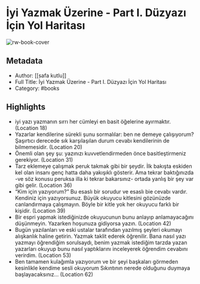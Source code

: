 # İyi Yazmak Üzerine - Part I. Düzyazı İçin Yol Haritası

![rw-book-cover](https://readwise-assets.s3.amazonaws.com/static/images/default-book-icon-3.40504e56b01b.png)

## Metadata
- Author: [[safa kutlu]]
- Full Title: İyi Yazmak Üzerine - Part I. Düzyazı İçin Yol Haritası
- Category: #books

## Highlights
- iyi yazı yazmanın sırrı her cümleyi en basit öğelerine ayırmaktır. (Location 18)
- Yazarlar kendilerine sürekli şunu sormalılar: ben ne demeye çalışıyorum? Şaşırtıcı derecede sık karşılaşılan durum cevabı kendilerinin de bilmemesidir. (Location 20)
- Önemli olan şey şu: yazınızı kuvvetlendirmeden önce basitleştirmeniz gerekiyor. (Location 31)
- Tarz eklemeye çalışmak peruk takmak gibi bir şeydir. İlk bakışta eskiden kel olan insanı genç hatta daha yakışıklı gösterir. Ama tekrar baktığınızda -ve söz konusu peruksa illa ki tekrar bakarsınız- ortada yanlış bir şey var gibi gelir. (Location 36)
- “Kim için yazıyorum?” Bu esaslı bir sorudur ve esaslı bie cevabı vardır. Kendiniz için yazıyorsunuz. Büyük okuyucu kitlesini gözünüzde canlandırmaya çalışmayın. Böyle bir kitle yok her okuyucu farklı bir kişidir. (Location 39)
- Bir espri yapmak istediğinizde okuyucunun bunu anlayıp anlamayacağını düşünmeyin. Yazarken hoşunuza gidiyorsa yazın. (Location 42)
- Bugün yazılanları ve eski ustalar tarafından yazılmış şeyleri okumayı alışkanlık haline getirin. Yazmak taklit ederek öğrenilir. Bana nasıl yazı yazmayı öğrendiğim sorulsaydı, benim yazmak istediğim tarzda yazan yazarları okuyup bunu nasıl yaptıklarını inceleyerek öğrendim cevabını verirdim. (Location 53)
- Ben tamamen kulağımla yazıyorum ve bir şeyi başkaları görmeden kesinlikle kendime sesli okuyorum Sıkıntının nerede olduğunu duymaya başlayacaksınız… (Location 62)
